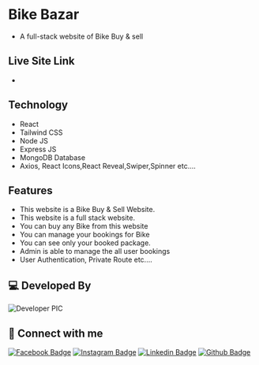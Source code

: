 # Bike Bazar

- A full-stack website of Bike Buy & sell

## Live Site Link

- 

## Technology

- React
- Tailwind CSS
- Node JS
- Express JS
- MongoDB Database
- Axios, React Icons,React Reveal,Swiper,Spinner etc....

## Features

- This website is a Bike Buy & Sell Website.
- This website is a full stack website.
- You can buy any Bike from this website
- You can manage your bookings for Bike
- You can see only your booked package.
- Admin is able to manage the all user bookings
- User Authentication, Private Route etc....

## 💻 Developed By

![Developer PIC](https://avatars.githubusercontent.com/u/79165411?v=4)

## 🚀 Connect with me

[![Facebook Badge](https://img.shields.io/badge/Facebook-1877F2?style=for-the-badge&logo=facebook&logoColor=white)](https://www.facebook.com/TheRealSojib01)
[![Instagram Badge](https://img.shields.io/badge/Instagram-E4405F?style=for-the-badge&logo=instagram&logoColor=white)](https://www.instagram.com/myself_sojib_/)
[![Linkedin Badge](https://img.shields.io/badge/LinkedIn-0077B5?style=for-the-badge&logo=linkedin&logoColor=white)](https://www.linkedin.com/in/developersojib/)
[![Github Badge](https://img.shields.io/badge/GitHub-100000?style=for-the-badge&logo=github&logoColor=white)](https://github.com/developer-sojib)
